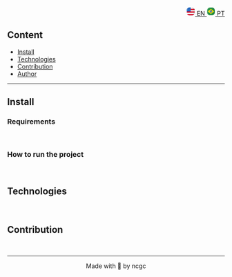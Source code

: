 <!-- Project Banner -->

<!-- Badges -->

<!-- Repository size-->
<!-- Github last commit-->
<!-- License-->
<!-- Course-->

<div id="author" align="right">
  <a href="https://github.com/ncgc/template_repo">
    <img src="./assets/images/us.png" width="20rem" alt="English"> 
      EN
  </a>
  <a href="https://github.com/ncgc/template_repo/blob/develop/README.PT-BR.md">
    <img src="./assets/images/br.png" width="20rem" alt="Portuguese">
      PT
  </a>
</div>

<div>

## Content

- [Install](#install)
- [Technologies](#technologies)
- [Contribution](#contribution)
- [Author](#author)

</div>

<!--- description -->
 
<!--- demo --->

-----
<div id="install">
  
  ## Install
  
  ### Requirements
  
  
<br>

  ### How to run the project
  
</div>

<br>

<div id="technologies">

## Technologies
  
</div>

<br>

<div id="contribution">

## Contribution


</div>

<br>

----
<footer> 
<div id="author" align="center">
Made with 💜 by ncgc
</div>
</footer>